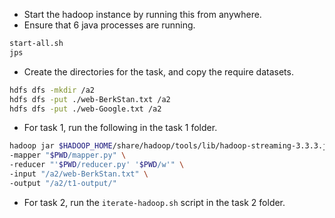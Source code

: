 - Start the hadoop instance by running this from anywhere.
- Ensure that 6 java processes are running.

```bash
start-all.sh
jps
```

- Create the directories for the task, and copy the require datasets.

```bash
hdfs dfs -mkdir /a2
hdfs dfs -put ./web-BerkStan.txt /a2
hdfs dfs -put ./web-Google.txt /a2
````

- For task 1, run the following in the task 1 folder.

```bash
hadoop jar $HADOOP_HOME/share/hadoop/tools/lib/hadoop-streaming-3.3.3.jar \
-mapper "$PWD/mapper.py" \
-reducer "'$PWD/reducer.py' '$PWD/w'" \
-input "/a2/web-BerkStan.txt" \
-output "/a2/t1-output/"
```

- For task 2, run the `iterate-hadoop.sh` script in the task 2 folder.
